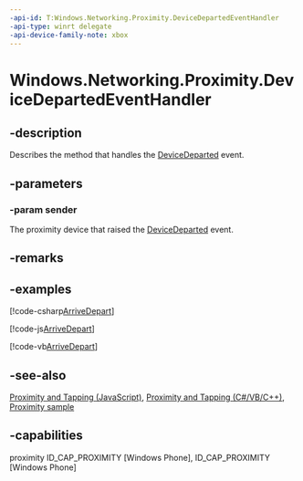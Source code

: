 ```yaml
---
-api-id: T:Windows.Networking.Proximity.DeviceDepartedEventHandler
-api-type: winrt delegate
-api-device-family-note: xbox
---
```

<!-- Delegate syntax.
public delegate void DeviceDepartedEventHandler(Windows.Networking.Proximity.ProximityDevice sender)
-->
# Windows.Networking.Proximity.DeviceDepartedEventHandler

## -description
Describes the method that handles the [DeviceDeparted](proximitydevice_devicedeparted.md) event.

## -parameters
### -param sender
The proximity device that raised the [DeviceDeparted](proximitydevice_devicedeparted.md) event.


## -remarks


## -examples


[!code-csharp[ArriveDepart](../windows.networking.proximity/code/ProximityReferenceSample/csharp/MainPage.xaml.cs#SnippetArriveDepart)]

[!code-js[ArriveDepart](../windows.networking.proximity/code/ProximityReferenceSample/js/default.js#SnippetArriveDepart)]

[!code-vb[ArriveDepart](../windows.networking.proximity/code/ProximityReferenceSample/vbnet/MainPage.xaml.vb#SnippetArriveDepart)]

## -see-also
[Proximity and Tapping (JavaScript)](https://docs.microsoft.com/previous-versions/windows/apps/hh465229(v=win.10)), [Proximity and Tapping (C#/VB/C++)](https://docs.microsoft.com/previous-versions/windows/apps/hh465221(v=win.10)), [Proximity sample](https://github.com/microsoftarchive/msdn-code-gallery-microsoft/tree/master/Official%20Windows%20Platform%20Sample/Proximity%20sample)

## -capabilities
proximity
ID_CAP_PROXIMITY [Windows Phone], ID_CAP_PROXIMITY [Windows Phone]

